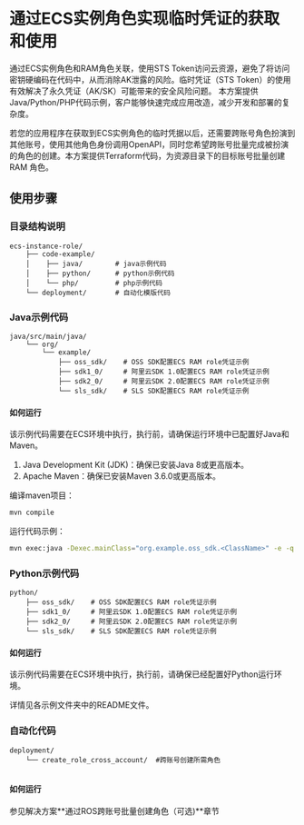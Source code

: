 # 通过ECS实例角色实现临时凭证的获取和使用
通过ECS实例角色和RAM角色关联，使用STS Token访问云资源，避免了将访问密钥硬编码在代码中，从而消除AK泄露的风险。临时凭证（STS Token）的使用有效解决了永久凭证（AK/SK）可能带来的安全风险问题。
本方案提供Java/Python/PHP代码示例，客户能够快速完成应用改造，减少开发和部署的复杂度。

若您的应用程序在获取到ECS实例角色的临时凭据以后，还需要跨账号角色扮演到其他账号，使用其他角色身份调用OpenAPI，同时您希望跨账号批量完成被扮演的角色的创建。本方案提供Terraform代码，为资源目录下的目标账号批量创建 RAM 角色。

## 使用步骤
### 目录结构说明
```
ecs-instance-role/
    ├── code-example/   
    │    ├── java/        # java示例代码
    │    ├── python/      # python示例代码
    │    └── php/         # php示例代码
    └── deployment/       # 自动化模版代码
```
### Java示例代码
```
java/src/main/java/
    └── org/                  
        └── example/              
            ├── oss_sdk/    # OSS SDK配置ECS RAM role凭证示例
            ├── sdk1_0/     # 阿里云SDK 1.0配置ECS RAM role凭证示例
            ├── sdk2_0/     # 阿里云SDK 2.0配置ECS RAM role凭证示例
            └── sls_sdk/    # SLS SDK配置ECS RAM role凭证示例
```
#### 如何运行
该示例代码需要在ECS环境中执行，执行前，请确保运行环境中已配置好Java和Maven。
1. Java Development Kit (JDK)：确保已安装Java 8或更高版本。
2. Apache Maven：确保已安装Maven 3.6.0或更高版本。

编译maven项目：
```bash
mvn compile
```
运行代码示例：
```bash
mvn exec:java -Dexec.mainClass="org.example.oss_sdk.<ClassName>" -e -q
```
### Python示例代码
```
python/         
    ├── oss_sdk/    # OSS SDK配置ECS RAM role凭证示例
    ├── sdk1_0/     # 阿里云SDK 1.0配置ECS RAM role凭证示例
    ├── sdk2_0/     # 阿里云SDK 2.0配置ECS RAM role凭证示例
    └── sls_sdk/    # SLS SDK配置ECS RAM role凭证示例
```
#### 如何运行
该示例代码需要在ECS环境中执行，执行前，请确保已经配置好Python运行环境。

详情见各示例文件夹中的README文件。

### 自动化代码
```
deployment/
    └── create_role_cross_account/  #跨账号创建所需角色
    
```
#### 如何运行
参见解决方案**通过ROS跨账号批量创建角色（可选)**章节

